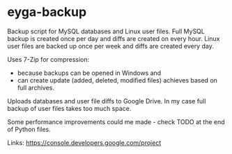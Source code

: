 eyga-backup
===========

Backup script for MySQL databases and Linux user files.
Full MySQL backup is created once per day and diffs are created on every hour.
Linux user files are backed up once per week and diffs are created every day.

Uses 7-Zip for compression:
- because backups can be opened in Windows and
- can create update (added, deleted, modified files) achieves based on full archives.

Uploads databases and user file diffs to Google Drive. In my case full backup of user files takes too much space.

Some performance improvements could me made - check TODO at the end of Python files.

Links:
https://console.developers.google.com/project
